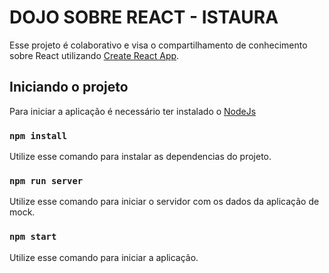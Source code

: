 # DOJO SOBRE REACT - ISTAURA

Esse projeto é colaborativo e visa o compartilhamento de conhecimento sobre React utilizando [Create React App](https://github.com/facebook/create-react-app).

## Iniciando o projeto

Para iniciar a aplicação é necessário ter instalado o [NodeJs](https://nodejs.org/en/)

### `npm install`
Utilize esse comando para instalar as dependencias do projeto.

### `npm run server`
Utilize esse comando para iniciar o servidor com os dados da aplicação de mock.

### `npm start`
Utilize esse comando para iniciar a aplicação.

